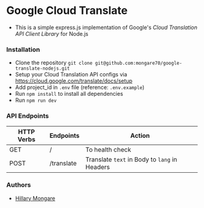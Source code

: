 # Google Cloud Translate

- This is a simple express.js implementation of Google's _Cloud Translation API Client Library_ for Node.js

### Installation

- Clone the repository `git clone git@github.com:mongare70/google-translate-nodejs.git`
- Setup your Cloud Translation API configs via https://cloud.google.com/translate/docs/setup
- Add project_id in `.env` file (reference: `.env.example`)
- Run `npm install` to install all dependencies
- Run `npm run dev`

### API Endpoints

| HTTP Verbs | Endpoints  | Action                                        |
| ---------- | ---------- | --------------------------------------------- |
| GET        | /          | To health check                               |
| POST       | /translate | Translate `text` in Body to `lang` in Headers |

### Authors

- [Hillary Mongare](https://github.com/mongare70)
